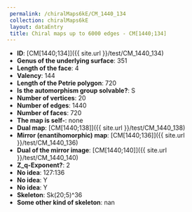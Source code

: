 ```yaml
--- 
 permalink: /chiralMaps6kE/CM_1440_134 
 collection: chiralMaps6kE
 layout: dataEntry
 title: Chiral maps up to 6000 edges - CM[1440;134]
---
```


- **ID**: [CM[1440;134]]({{ site.url }}/test/CM_1440_134)
- **Genus of the underlying surface**: 351
- **Length of the face**: 4
- **Valency**: 144
- **Length of the Petrie polygon**: 720
- **Is the automorphism group solvable?**: S
- **Number of vertices**: 20
- **Number of edges**: 1440
- **Number of faces**: 720
- **The map is self-**: none
- **Dual map**: [CM[1440;138]]({{ site.url }}/test/CM_1440_138)
- **Mirror (enantihomorphic) map**: [CM[1440;136]]({{ site.url }}/test/CM_1440_136)
- **Dual of the mirror image**: [CM[1440;140]]({{ site.url }}/test/CM_1440_140)
- **Z_q-Exponent?**: 2
- **No idea**:  127:136
- **No idea**: Y
- **No idea**: Y
- **Skeleton**: Sk(20;5)^36
- **Some other kind of skeleton**: nan
